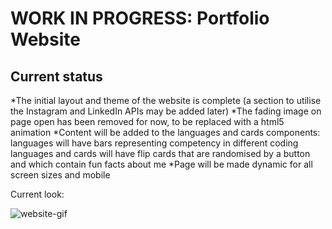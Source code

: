 # WORK IN PROGRESS: Portfolio Website

## Current status
*The initial layout and theme of the website is complete (a section to utilise the Instagram and LinkedIn APIs may be added later)
*The fading image on page open has been removed for now, to be replaced with a html5 animation
*Content will be added to the languages and cards components: languages will have bars representing competency in different coding languages and cards will have flip cards that are randomised by a button and which contain fun facts about me
*Page will be made dynamic for all screen sizes and mobile

Current look: 

![website-gif](https://user-images.githubusercontent.com/90731882/141770927-631afd5c-9374-4b21-bca6-d80550405076.gif)
